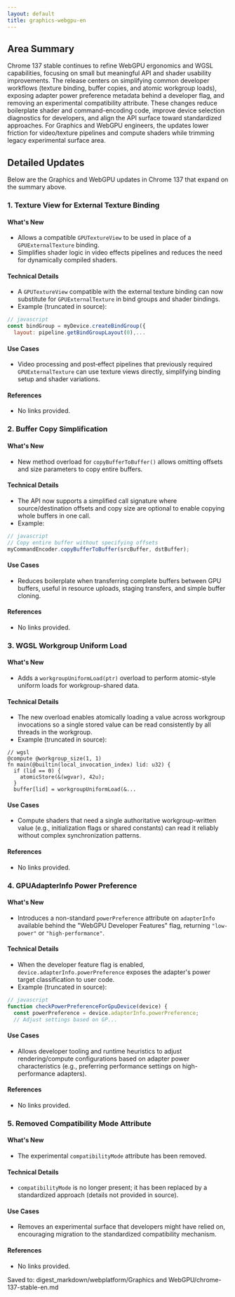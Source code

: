 ```yaml
---
layout: default
title: graphics-webgpu-en
---
```


## Area Summary

Chrome 137 stable continues to refine WebGPU ergonomics and WGSL capabilities, focusing on small but meaningful API and shader usability improvements. The release centers on simplifying common developer workflows (texture binding, buffer copies, and atomic workgroup loads), exposing adapter power preference metadata behind a developer flag, and removing an experimental compatibility attribute. These changes reduce boilerplate shader and command-encoding code, improve device selection diagnostics for developers, and align the API surface toward standardized approaches. For Graphics and WebGPU engineers, the updates lower friction for video/texture pipelines and compute shaders while trimming legacy experimental surface area.

## Detailed Updates

Below are the Graphics and WebGPU updates in Chrome 137 that expand on the summary above.

### 1. Texture View for External Texture Binding

#### What's New
- Allows a compatible `GPUTextureView` to be used in place of a `GPUExternalTexture` binding.
- Simplifies shader logic in video effects pipelines and reduces the need for dynamically compiled shaders.

#### Technical Details
- A `GPUTextureView` compatible with the external texture binding can now substitute for `GPUExternalTexture` in bind groups and shader bindings.
- Example (truncated in source):
```javascript
// javascript
const bindGroup = myDevice.createBindGroup({
  layout: pipeline.getBindGroupLayout(0),...
```

#### Use Cases
- Video processing and post‑effect pipelines that previously required `GPUExternalTexture` can use texture views directly, simplifying binding setup and shader variations.

#### References
- No links provided.

### 2. Buffer Copy Simplification

#### What's New
- New method overload for `copyBufferToBuffer()` allows omitting offsets and size parameters to copy entire buffers.

#### Technical Details
- The API now supports a simplified call signature where source/destination offsets and copy size are optional to enable copying whole buffers in one call.
- Example:
```javascript
// javascript
// Copy entire buffer without specifying offsets
myCommandEncoder.copyBufferToBuffer(srcBuffer, dstBuffer);
```

#### Use Cases
- Reduces boilerplate when transferring complete buffers between GPU buffers, useful in resource uploads, staging transfers, and simple buffer cloning.

#### References
- No links provided.

### 3. WGSL Workgroup Uniform Load

#### What's New
- Adds a `workgroupUniformLoad(ptr)` overload to perform atomic-style uniform loads for workgroup-shared data.

#### Technical Details
- The new overload enables atomically loading a value across workgroup invocations so a single stored value can be read consistently by all threads in the workgroup.
- Example (truncated in source):
```wgsl
// wgsl
@compute @workgroup_size(1, 1)
fn main(@builtin(local_invocation_index) lid: u32) {
  if (lid == 0) {
    atomicStore(&(wgvar), 42u);
  }
  buffer[lid] = workgroupUniformLoad(&...
```

#### Use Cases
- Compute shaders that need a single authoritative workgroup-written value (e.g., initialization flags or shared constants) can read it reliably without complex synchronization patterns.

#### References
- No links provided.

### 4. GPUAdapterInfo Power Preference

#### What's New
- Introduces a non-standard `powerPreference` attribute on `adapterInfo` available behind the "WebGPU Developer Features" flag, returning `"low-power"` or `"high-performance"`.

#### Technical Details
- When the developer feature flag is enabled, `device.adapterInfo.powerPreference` exposes the adapter's power target classification to user code.
- Example (truncated in source):
```javascript
// javascript
function checkPowerPreferenceForGpuDevice(device) {
  const powerPreference = device.adapterInfo.powerPreference;
  // Adjust settings based on GP...
```

#### Use Cases
- Allows developer tooling and runtime heuristics to adjust rendering/compute configurations based on adapter power characteristics (e.g., preferring performance settings on high-performance adapters).

#### References
- No links provided.

### 5. Removed Compatibility Mode Attribute

#### What's New
- The experimental `compatibilityMode` attribute has been removed.

#### Technical Details
- `compatibilityMode` is no longer present; it has been replaced by a standardized approach (details not provided in source).

#### Use Cases
- Removes an experimental surface that developers might have relied on, encouraging migration to the standardized compatibility mechanism.

#### References
- No links provided.

Saved to: digest_markdown/webplatform/Graphics and WebGPU/chrome-137-stable-en.md
